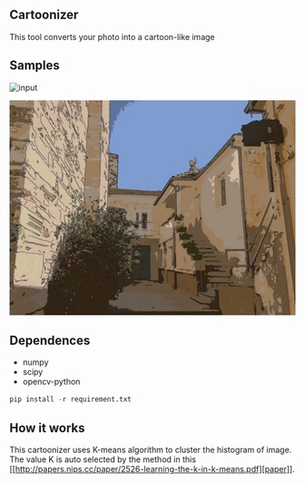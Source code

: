 ## Cartoonizer
  This tool converts your photo into a cartoon-like image

## Samples
   ![input](imgs/input/Street.jpg)


   ![output](imgs/output/Street_cartoon.jpg)

## Dependences
  + numpy
  + scipy
  + opencv-python

  ```python
  pip install -r requirement.txt
  ```

## How it works
  This cartoonizer uses K-means algorithm to cluster the histogram of image.
  The value K is auto selected by the method in this [[http://papers.nips.cc/paper/2526-learning-the-k-in-k-means.pdf][paper]].
